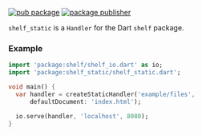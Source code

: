 [![pub package](https://img.shields.io/pub/v/shelf_static.svg)](https://pub.dev/packages/shelf_static)
[![package publisher](https://img.shields.io/pub/publisher/shelf_static.svg)](https://pub.dev/packages/shelf_static/publisher)

`shelf_static` is a `Handler` for the Dart `shelf` package.

### Example

```dart
import 'package:shelf/shelf_io.dart' as io;
import 'package:shelf_static/shelf_static.dart';

void main() {
  var handler = createStaticHandler('example/files',
      defaultDocument: 'index.html');

  io.serve(handler, 'localhost', 8080);
}
```
